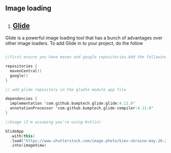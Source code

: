 ## Image loading

1. ## [Glide](https://www.google.com/url?sa=t&rct=j&q=&esrc=s&source=web&cd=&cad=rja&uact=8&ved=2ahUKEwikoaX5kPbrAhUFrxoKHcQeB8IQFjAAegQIAxAB&url=https%3A%2F%2Fgithub.com%2Fbumptech%2Fglide&usg=AOvVaw0fHFdq84xxgrLwKnRikfpc)

Glide is a powerful image loading tool that has a bunch of advantages over other image loaders. 
To add Glide in to your project, do the follow
```Kotlin

//first ensure you have maven and google repositories.Add the followind to build.gradle file

repositories {
  mavenCentral()
  google()
}

// add glide repository in the gladle module app file

dependencies {
  implementation 'com.github.bumptech.glide:glide:4.11.0'
  annotationProcessor 'com.github.bumptech.glide:compiler:4.11.0'
}

//Usage (I'm assuming you're using Kotlin)

GlideApp
  .with(this)
  .load("https://www.shutterstock.com/image-photo/kiev-ukraine-may-26-2015-android-283385381")
  .into(imageView)

